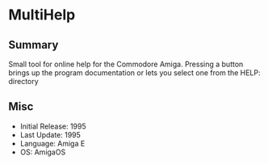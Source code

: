 # MultiHelp
## Summary

Small tool for online help for the Commodore Amiga. Pressing a button
brings up the program documentation or lets you select one from the
HELP: directory

## Misc

- Initial Release: 1995
- Last Update: 1995
- Language: Amiga E
- OS: AmigaOS
